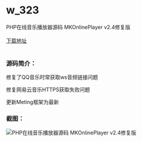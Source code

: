 # w_323
PHP在线音乐播放器源码 MKOnlinePlayer v2.4修复版
<br/></br>
[下载地址](https://www.uuid2.com/323.html "下载地址")
<br/></br>
<h3>源码简介：</h3>
<p>修复了QQ音乐时常获取ws音频链接问题<p>
<p>修复网易云音乐HTTPS获取失败问题<p>
<p>更新Meting框架为最新<p>
<h3>截图：</h3>
<img src="https://www.uuid2.com/wp-content/uploads/img/202105/c757c3a974.jpg" alt="PHP在线音乐播放器源码 MKOnlinePlayer v2.4修复版">
